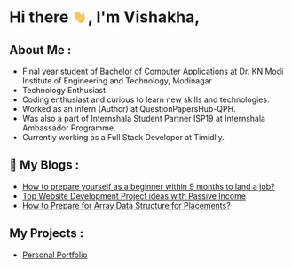 
# Hi there <img src="https://github.com/eramkhann/eramkhann/blob/main/waving-hand-joypixels.gif" width="28">, I'm Vishakha, 

## About Me :
- Final year student of Bachelor of Computer Applications at  Dr. KN Modi Institute of Engineering and Technology, Modinagar
- Technology Enthusiast.
- Coding enthusiast and curious to learn new skills and technologies.
- Worked as an intern (Author) at QuestionPapersHub-QPH. 
- Was also a part of Internshala Student Partner ISP19 at Internshala Ambassador Programme. 
- Currently working as a Full Stack Developer at Timidlly. 

## 📝 My Blogs :
- [How to prepare yourself as a beginner within 9 months to land a job?](https://sharmavishakha1209.wixsite.com/blog-tech/post/how-to-prepare-yourself-as-a-beginner-in-9-months-to-crack-big-companies)
- [Top Website Development Project ideas with Passive Income](https://sharmavishakha1209.wixsite.com/blog-tech/post/top-website-development-project-ideas-with-passive-income)
- [How to Prepare for Array Data Structure for Placements?](https://sharmavishakha1209.wixsite.com/blog-tech/post/how-to-prepare-for-array-data-structure-for-placements)

##  My Projects :
- [ Personal Portfolio ](https://bucolic-crumble-9f89a6.netlify.app/)

<!--
**vishkatyan/vishkatyan** is a ✨ _special_ ✨ repository because its `README.md` (this file) appears on your GitHub profile.

Here are some ideas to get you started:

- 🔭 I’m currently working for ... Timidlly India Pvt. Ltd.
- 🔭 I’m currently the Founder of ... Internship Alerts
- 🌱 I’m currently learning ... Full Stack Development
- 👯 I’m looking to collaborate ... for Internship Alerts
-->
